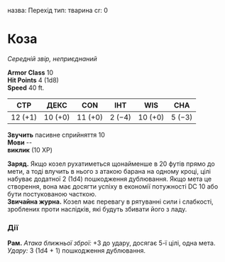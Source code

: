 назва: Перехід тип: тварина cr: 0

# Коза
_Середній звір, неприєднаний_

**Armor Class** 10    
**Hit Points** 4 (1d8)    
**Speed** 40 ft.

| СТР     | ДЕКС    | CON     | ІНТ    | WIS     | CHA    |
| ------- | ------- | ------- | ------ | ------- | ------ |
| 12 (+1) | 10 (+0) | 11 (+0) | 2 (−4) | 10 (+0) | 5 (−3) |

**Звучить** пасивне сприйняття 10    
**Мови** --    
**виклик** (10 XP)

**Заряд.** Якщо козел рухатиметься щонайменше в 20 футів прямо до мети, а тоді влучить в нього з атакою барана на одному кроці, цілі набуває додатної 2 (1d4) пошкодження дублювання. Якщо мета це створення, вона має досягти успіху в економії потужності DC 10 або бути постукованою часткою.    
**Звичайна журна.** Козел має перевагу в рятуванні сили і слабкості, зроблених проти наслідків, які будуть збивати його з ладу.

### Дії
**Рам.** _Атака ближньої зброї:_ +3 до удару, досягає 5-ї цілі, одна мета. _Удару:_ 3 (1d4 + 1) пошкодження дублювання.